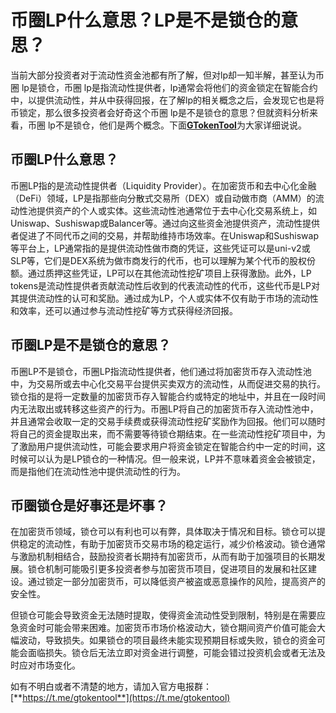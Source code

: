 # 币圈LP什么意思？LP是不是锁仓的意思？

当前大部分投资者对于流动性资金池都有所了解，但对lp却一知半解，甚至认为币圈 lp是锁仓，币圈 lp是指流动性提供者，lp通常会将他们的资金锁定在智能合约中，以提供流动性，并从中获得回报，在了解lp的相关概念之后，会发现它也是将币锁定，那么很多投资者会好奇这个币圈 lp是不是锁仓的意思？但就资料分析来看，币圈 lp不是锁仓，他们是两个概念。下面[**GTokenTool**](https://www.gtokentool.com)为大家详细说说。

## 币圈LP什么意思？

币圈LP指的是流动性提供者（Liquidity Provider）。在加密货币和去中心化金融（DeFi）领域，LP是指那些向分散式交易所（DEX）或自动做市商（AMM）的流动性池提供资产的个人或实体。这些流动性池通常位于去中心化交易系统上，如Uniswap、Sushiswap或Balancer等。通过向这些资金池提供资产，流动性提供者促进了不同代币之间的交易，并帮助维持市场效率。在Uniswap和Sushiswap等平台上，LP通常指的是提供流动性做市商的凭证，这些凭证可以是uni-v2或SLP等，它们是DEX系统为做市商发行的代币，也可以理解为某个代币的股权份额。通过质押这些凭证，LP可以在其他流动性挖矿项目上获得激励。此外，LP tokens是流动性提供者贡献流动性后收到的代表流动性的代币，这些代币是LP对其提供流动性的认可和奖励。通过成为LP，个人或实体不仅有助于市场的流动性和效率，还可以通过参与流动性挖矿等方式获得经济回报。

## 币圈LP是不是锁仓的意思？

币圈LP不是锁仓，币圈LP指流动性提供者，他们通过将加密货币存入流动性池中，为交易所或去中心化交易平台提供买卖双方的流动性，从而促进交易的执行。锁仓指的是将一定数量的加密货币存入智能合约或特定的地址中，并且在一段时间内无法取出或转移这些资产的行为。币圈LP将自己的加密货币存入流动性池中，并且通常会收取一定的交易手续费或获得流动性挖矿奖励作为回报。他们可以随时将自己的资金提取出来，而不需要等待锁仓期结束。在一些流动性挖矿项目中，为了激励用户提供流动性，可能会要求用户将资金锁定在智能合约中一定的时间，这时候可以认为是LP锁仓的一种情况。但一般来说，LP并不意味着资金会被锁定，而是指他们在流动性池中提供流动性的行为。

## 币圈锁仓是好事还是坏事？

在加密货币领域，锁仓可以有利也可以有弊，具体取决于情况和目标。锁仓可以提供稳定的流动性，有助于加密货币交易市场的稳定运行，减少价格波动。锁仓通常与激励机制相结合，鼓励投资者长期持有加密货币，从而有助于加强项目的长期发展。锁仓机制可能吸引更多投资者参与加密货币项目，促进项目的发展和社区建设。通过锁定一部分加密货币，可以降低资产被盗或恶意操作的风险，提高资产的安全性。

但锁仓可能会导致资金无法随时提取，使得资金流动性受到限制，特别是在需要应急资金时可能会带来困难。加密货币市场价格波动大，锁仓期间资产价值可能会大幅波动，导致损失。如果锁仓的项目最终未能实现预期目标或失败，锁仓的资金可能会面临损失。锁仓后无法立即对资金进行调整，可能会错过投资机会或者无法及时应对市场变化。

如有不明白或者不清楚的地方，请加入官方电报群：[**https://t.me/gtokentool**](https://t.me/gtokentool)
